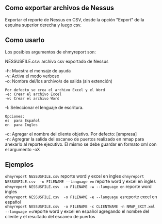 ## Como exportar archivos de Nessus
  Exportar el reporte de Nessus en CSV, desde la opción "Export" de la esquina superior derecha y luego csv.

## Como usarlo
Los posibles argumentos de ohmyreport son:  

NESSUSFILE.csv: archivo csv exportado de Nessus

-h: Muestra el mensaje de ayuda  
-v: Activa el modo verboso  
-o: Nombre del/los archivo/s de salida (sin extención)  

    Por defecto se crea el archivo Excel y el Word
    -e: Crear el archivo Excel  
    -w: Crear el archivo Word  

-l: Seleccionar el lenguaje de escritura.  

    Opciones:  
    es	para Español  
    en	para Ingles  

-c: Agregar el nombre del cliente objetivo. Por defecto: [empresa]  
-n: Agregrar la salida del escaneo de puertos realizado en nmap para anexarlo al reporte ejecutivo. El mismo se debe guardar en formato xml con el argumento -oX  


## Ejemplos  

`ohmyreport NESSUSFILE.csv` reporte word y excel en ingles
`ohmyreport NESSUSFILE.csv  -o FILENAME --language en` reporte word y excel en ingles  
`ohmyreport NESSUSFILE.csv  -o FILENAME -w --language en` reporte word ingles  
`ohmyreport NESSUSFILE.csv  -o FILENAME -e --language es`reporte excel en español  
`ohmyreport NESSUSFILE.csv  -o FILENAME -c CLIENTNAME -n NMAP_EXIT.xml --language es`reporte word y excel en español agregando el nombre del cliente y el resultado del escaneo de puertos  
